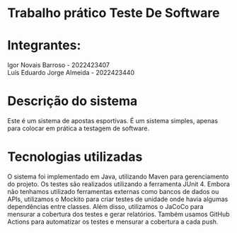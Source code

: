 # Trabalho prático Teste De Software

# Integrantes: 
    
Igor Novais Barroso - 2022423407\
Luís Eduardo Jorge Almeida - 2022423440

# Descrição do sistema

Este é um sistema de apostas esportivas. É um sistema simples, apenas para colocar em prática a testagem de software.

# Tecnologias utilizadas

O sistema foi implementado em Java, utilizando Maven para gerenciamento do projeto. 
Os testes são realizados utilizando a ferramenta JUnit 4.
Embora não tenhamos utilizado ferramentas externas como bancos de dados ou APIs, utilizamos o Mockito para criar testes de unidade onde havia algumas dependências entre classes. 
Além disso, utilizamos o JaCoCo para mensurar a cobertura dos testes e gerar relatórios. Também usamos GitHub Actions para automatizar os testes e mensurar a cobertura a cada push.
